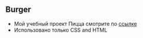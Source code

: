 ## Burger

- Мой учебный проект Пицца смотрите по  [ссылке](https://github.com/AlexNew2021/Project_Pizza)
- Использовано только CSS and HTML
